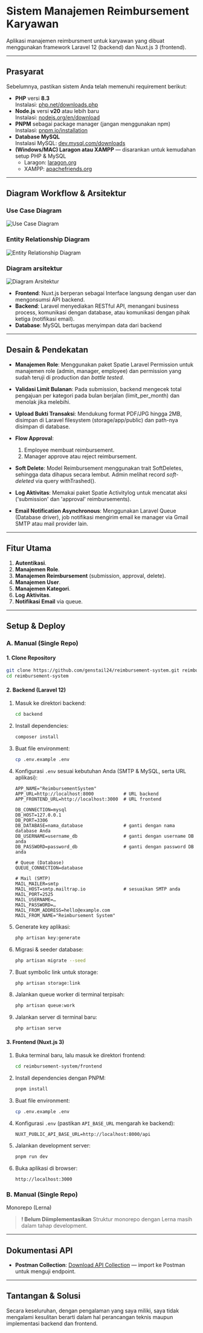 # Sistem Manajemen Reimbursement Karyawan

Aplikasi manajemen reimbursment untuk karyawan yang dibuat menggunakan framework Laravel 12 (backend) dan Nuxt.js 3 (frontend).

---

## Prasyarat

Sebelumnya, pastikan sistem Anda telah memenuhi requirement berikut:

* **PHP** versi **8.3**  
  Instalasi: [php.net/downloads.php](https://www.php.net/downloads.php)
* **Node.js** versi **v20** atau lebih baru  
  Instalasi: [nodejs.org/en/download](https://nodejs.org/en/download/)
* **PNPM** sebagai package manager (jangan menggunakan npm)  
  Instalasi: [pnpm.io/installation](https://pnpm.io/installation)
* **Database MySQL**  
  Instalasi MySQL: [dev.mysql.com/downloads](https://dev.mysql.com/downloads/)
* **(Windows/MAC) Laragon atau XAMPP** — disarankan untuk kemudahan setup PHP & MySQL  
  - Laragon: [laragon.org](https://laragon.org/)  
  - XAMPP: [apachefriends.org](https://www.apachefriends.org/index.html)

---

## Diagram Workflow & Arsitektur

### Use Case Diagram

![Use Case Diagram](docs/images/use-case-diagram.jpg)

### Entity Relationship Diagram

![Entity Relationship Diagram](docs/images/entity-relationship-diagram.jpg)

### Diagram arsitektur

![Diagram Arsitektur](docs/images/architecture-diagram.jpg)

* **Frontend**: Nuxt.js berperan sebagai Interface langsung dengan user dan mengonsumsi API backend.
* **Backend**: Laravel menyediakan RESTful API, menangani business process, komunikasi dengan database, atau komunikasi dengan pihak ketiga (notifikasi email).
* **Database**: MySQL bertugas menyimpan data dari backend

---

## Desain & Pendekatan

* **Manajemen Role**: Menggunakan paket Spatie Laravel Permission untuk manajemen role (admin, manager, employee) dan permission yang sudah teruji di production dan *battle tested*.

* **Validasi Limit Bulanan**: Pada submission, backend mengecek total pengajuan per kategori pada bulan berjalan (limit_per_month) dan menolak jika melebihi.

* **Upload Bukti Transaksi**: Mendukung format PDF/JPG hingga 2MB, disimpan di Laravel filesystem (storage/app/public) dan path-nya disimpan di database.

* **Flow Approval**:

  1. Employee membuat reimbursement.
  2. Manager approve atau reject reimbursement.

* **Soft Delete**: Model Reimbursement menggunakan trait SoftDeletes, sehingga data dihapus secara lembut. Admin melihat record *soft-deleted* via query withTrashed().

* **Log Aktivitas**: Memakai paket Spatie Activitylog untuk mencatat aksi ('submission' dan 'approval' reimbursements).

* **Email Notification Asynchronous**: Menggunakan Laravel Queue (Database driver), job notifikasi mengirim email ke manager via Gmail SMTP atau mail provider lain.

---

## Fitur Utama

1. **Autentikasi**.
2. **Manajemen Role**.
3. **Manajemen Reimbursement** (submission, approval, delete).
4. **Manajemen User**.
5. **Manajemen Kategori**.
6. **Log Aktivitas**.
7. **Notifikasi Email** via queue.

------

## Setup & Deploy

### A. Manual (Single Repo)

#### 1. Clone Repository

```bash
git clone https://github.com/genstail24/reimbursement-system.git reimbursement-system
cd reimbursement-system
```


#### 2. Backend (Laravel 12)

1. Masuk ke direktori backend:

   ```bash
   cd backend
   ```
2. Install dependencies:

   ```bash
   composer install
   ```
3. Buat file environment:

   ```bash
   cp .env.example .env
   ```
4. Konfigurasi `.env` sesuai kebutuhan Anda (SMTP & MySQL, serta URL aplikasi):

   ```dotenv
   APP_NAME="ReimbursementSystem"
   APP_URL=http://localhost:8000           # URL backend
   APP_FRONTEND_URL=http://localhost:3000  # URL frontend

   DB_CONNECTION=mysql
   DB_HOST=127.0.0.1
   DB_PORT=3306
   DB_DATABASE=nama_database               # ganti dengan nama database Anda
   DB_USERNAME=username_db                 # ganti dengan username DB anda
   DB_PASSWORD=password_db                 # ganti dengan password DB anda

   # Queue (Database)
   QUEUE_CONNECTION=database

   # Mail (SMTP)
   MAIL_MAILER=smtp
   MAIL_HOST=smtp.mailtrap.io              # sesuaikan SMTP anda
   MAIL_PORT=2525
   MAIL_USERNAME=…
   MAIL_PASSWORD=…
   MAIL_FROM_ADDRESS=hello@example.com
   MAIL_FROM_NAME="Reimbursement System"
   ```
5. Generate key aplikasi:

   ```bash
   php artisan key:generate
   ```
6. Migrasi & seeder database:

   ```bash
   php artisan migrate --seed
   ```
7. Buat symbolic link untuk storage:

   ```bash
   php artisan storage:link
   ```
8. Jalankan queue worker di terminal terpisah:

   ```bash
   php artisan queue:work
   ```
9. Jalankan server di terminal baru:

   ```bash
   php artisan serve
   ```

#### 3. Frontend (Nuxt.js 3)

1. Buka terminal baru, lalu masuk ke direktori frontend:

   ```bash
   cd reimbursement-system/frontend
   ```
2. Install dependencies dengan PNPM:

   ```bash
   pnpm install
   ```
3. Buat file environment:

   ```bash
   cp .env.example .env
   ```
4. Konfigurasi `.env` (pastikan `API_BASE_URL` mengarah ke backend):

   ```dotenv
   NUXT_PUBLIC_API_BASE_URL=http://localhost:8000/api
   ```
5. Jalankan development server:

   ```bash
   pnpm run dev
   ```
6. Buka aplikasi di browser:

   ```
   http://localhost:3000
   ```

### B. Manual (Single Repo)
Monorepo (Lerna)

> **! Belum Diimplementasikan**
> Struktur monorepo dengan Lerna masih dalam tahap development.

---

## Dokumentasi API

* **Postman Collection**: [Download API Collection](docs/Reimbursement_API_Collection.postman_collection) — import ke Postman untuk menguji endpoint.

---

## Tantangan & Solusi

Secara keseluruhan, dengan pengalaman yang saya miliki, saya tidak mengalami kesulitan berarti dalam hal perancangan teknis maupun implementasi backend dan frontend.
 